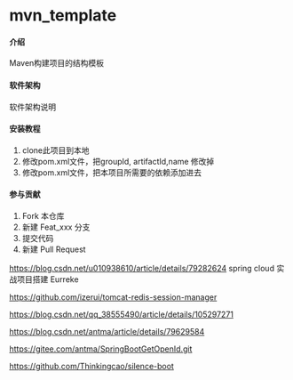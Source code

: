 # mvn_template

#### 介绍
Maven构建项目的结构模板

#### 软件架构
软件架构说明


#### 安装教程

1. clone此项目到本地
2. 修改pom.xml文件，把groupId, artifactId,name 修改掉
3. 修改pom.xml文件，把本项目所需要的依赖添加进去


#### 参与贡献

1. Fork 本仓库
2. 新建 Feat_xxx 分支
3. 提交代码
4. 新建 Pull Request

https://blog.csdn.net/u010938610/article/details/79282624
spring cloud 实战项目搭建
Eurreke

https://github.com/izerui/tomcat-redis-session-manager

https://blog.csdn.net/qq_38555490/article/details/105297271

https://blog.csdn.net/antma/article/details/79629584

https://gitee.com/antma/SpringBootGetOpenId.git

https://github.com/Thinkingcao/silence-boot
